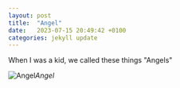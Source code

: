 ```yaml
---
layout: post
title:  "Angel"
date:   2023-07-15 20:49:42 +0100
categories: jekyll update
---
```


When I was a kid, we called these things "Angels"


![Angel](https://lh3.googleusercontent.com/pw/AIL4fc8Lj9SpceR3rCx7Sinvpe4Qo9dkQL7jK5YRkMrcyTjnP14zf_wNPEAkcaODP_zXGzMEUACp54edQh_3YZnoAdCiBgceeZwlPMpkBcVf2_R8gAmGfmo=w2400)*Angel*&nbsp;



[jekyll-docs]: https://jekyllrb.com/docs/home
[jekyll-gh]:   https://github.com/jekyll/jekyll
[jekyll-talk]: https://talk.jekyllrb.com/


